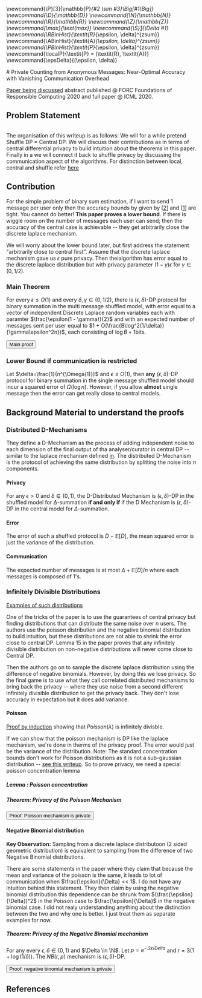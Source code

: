 
\newcommand{\P}[3]{\mathbb{P}_{#2 \sim #3}\Big[#1\Big]}
\newcommand{\D}{\mathbb{D}}
\newcommand{\N}{\mathbb{N}}
\newcommand{\R}{\mathbb{R}}
\newcommand{\Z}{\mathbb{Z}}
\newcommand{\max}{\text{max}}
\newcommand{\S}[1]{\Delta #1}
\newcommand{\RBinHist}{\textit{R}_{\epsilon, \delta}^{zsum}}
\newcommand{\ABinHist}{\textit{A}_{\epsilon, \delta}^{zsum}}
\newcommand{\PBinHist}{\textit{P}_{\epsilon, \delta}^{zsum}}
\newcommand{\localP}{\textit{P} = (\textit{R}, \textit{A})}
\newcommand{\epsDelta}{(\epsilon, \delta)}

<div class="container">
# Private Counting from Anonymous Messages: Near-Optimal Accuracy with Vanishing Communication Overhead

[Paper being discussed](./binarySums.pdf) abstract published @ FORC Foundations of Responsible Computing
 2020 and full paper @ ICML 2020.

## Problem Statement 

```In this work, we study the problem of summing (aggregating) binary numbers while preserving Shuffle Differential privacy.
```

The organisation of this writeup is as follows: We will for a while pretend Shuffle DP = Central DP. We will discuss their contributions as in terms of central differential privacy to build intuition about the theorems in this paper. Finally in a we will connect it back to shuffle privacy by discussing the communication aspect of the algorithms. For distinction between local, central and shuffle refer [here](../Definitions/)

<!-- 
The following screenshot is taken from the [official talk](https://www.youtube.com/watch?v=wkF_uBo-bLo) by one of the authors and provides an overview of shuffle privacy.
<img src="pngs/overview.png" height="300px" width="600px"></img>
 -->

## Contribution

For the simple problem of binary sum estimation, if I want to send 1 message per user only then the accuracy bounds by given by [[2][2]] and [[1][1]] are tight. You cannot do better! **This paper proves a lower bound**. If there is wiggle room on the number of messages each user can send; then the accuracy of the central case is achievable -- they get arbitrarily close the discrete laplace mechanism. 

We will worry about the lower bound later, but first address the statement "arbitrarily close to central first". Assume that the discrete laplace mechanism gave us $\epsilon$ pure privacy. Then theialgorithm has error equal to the discrete laplace distribution but with privacy parameter $(1 - \gamma)\epsilon$ for $\gamma \in (0, 1/2)$.

<!-- They improve the bounds on the number of messages by making it disappear as $n$ goes to infinity. -->

<!-- <img src="pngs/related_work.png" height="300px" width="600px"></img> -->

### Main Theorem 

For every $\epsilon \leq O(1)$ and every $\delta, \gamma \in (0, 1/2)$, there is $(\epsilon, \delta)$-DP protocol for binary summation in the multi message shuffled model, with error equal to a vector of independent Discrete Laplace random variables each with paramter $\frac{\epsilon(1 - \gamma)}{2}$ and with an expected number of messages sent per user equal to $1 + O(\frac{B\log^2(1/\delta)}{\gamma\epsilon^2n})$, each consisting of $\log B + 1$bits.

<button type="button" 
class="btn btn-info" 
data-toggle="collapse" 
data-target="#binShuffleSumOptimal">Main proof</button>
<div class=collapse id=binShuffleSumOptimal>


</div>


### Lower Bound if communication is restricted

Let $\delta=\frac{1}{n^{\Omega(1)}}$ and $\epsilon \leq O(1)$, then **any** $(\epsilon, \delta)$-DP protocol for binary summation in the single message shuffled model should incur a squared error of $\Omega(\log n)$. However, if you allow **almost** single message then the error can get really close to central models.

## Background Material to understand the proofs 

### Distributed D-Mechanisms

They define a D-Mechanism as the process of adding independent noise to each dimension of the final output of tha analyser/curator in central DP -- similar to the laplace mechanism defined [in](Definitions/). The distributed D-Mechanism is the protocol of achieving the same distribution by splitting the noise into $n$ components.

#### Privacy

For any $\epsilon > 0$ and $\delta \in (0,1)$, the D-Distributed Mechanism is $(\epsilon, \delta)$-DP in the shuffled model for $\Delta$-summation **if and only if** if the D Mechanism is $(\epsilon, \delta)$-DP in the central model for $\Delta$-summation.

#### Error

The error of such a shuffled protocol is $D - \mathbb{E}[D]$, the mean squared error is just the variance of the distribution.

#### Communication 

The expected number of messages is at most $\Delta + \mathbb{E}[D]/n$ where each messages is composed of 1's.


### Infinitely Divisible Distributions

[Examples of such distributions](https://stats.libretexts.org/Bookshelves/Probability_Theory/Probability_Mathematical_Statistics_and_Stochastic_Processes_(Siegrist)/05%3A_Special_Distributions/5.04%3A_Infinitely_Divisible_Distributions)

One of the tricks of the paper is to use the guarantees of central privacy but finding distributions that can distribute the same noise over $n$ users. The authors use the poisson distribution and the negative binomial distribution to build intuition, but these distributions are not able to shrink the error close to central DP. Lemma 15 in the paper proves that any infinitely divisible distribution on non-negative distributions will never come close to Central DP. 

Then the authors go on to sample the discrete laplace distribution using the difference of negative binomials. However, by doing this we lose privacy. So the final game is to use what they call correlated distributed mechanisms to bring back the privacy -- where they use noise from a second different infinitely divisible distribution to get the privacy back. They don't lose accuracy in expectation but it does add variance.


#### Poisson 

[Proof by induction](https://llc.stat.purdue.edu/2014/41600/notes/prob1805.pdf) showing that $Poisson(\lambda)$ is infinitely divisble.

If we can show that the poisson mechanism is DP like the laplace mechanism, we're done in therms of the privacy proof. The error would just be the variance of the distribution. Note: The standard concentration bounds don't work for Poisson distributions  as it is not a sub-gaussian distribution -- [see this writeup](https://math.stackexchange.com/questions/2533280/poisson-random-variable-is-not-sub-gaussian). So to prove privacy, we need a special poisson concentration lemma


##### Lemma : Poisson concentration

##### Theorem: Privacy of the Poisson Mechanism

<button type="button" 
class="btn btn-info" 
data-toggle="collapse" 
data-target="#poissonPrivacy">Proof: Poisson mechanism is private</button>
<div class=collapse id=poissonPrivacy>


</div>


#### Negative Binomial distribution

**Key Observation:** Sampling from a discrete laplace distributoon (2 sided geometric distribution) is equivalent to sampling from the difference of two Negative Binomial distributions.

<div class="question"> There are some statements in the paper where they claim that because the mean and variance of the poisson is the same, it leads to lot of communication when $\frac{\epsilon}{\Delta} << 1$. I do not have any intuition behind this statement. They then claim by using the negative binomial distribution this dependence can be shrunk from $(\frac{\epsilon}{\Delta})^2$ in the Poisson case to $\frac{\epsilon}{\Delta}$ in the negative binomial case. I did not realy understanding anything about the distinction between the two and why one is better. I just treat them as separate examples for now.
</div>

##### Theorem: Privacy of the Negative Binomial mechanism

For any every $\epsilon, \delta \in (0, 1)$ and $\Delta \in \N$. Let $p=e^{-.2\epsilon/Delta}$ and $r=3\big(1 + \log(1/\delta)\big)$. The $NB(r, p)$ mechanism is $(\epsilon, \delta)$-DP.

<button type="button" 
class="btn btn-info" 
data-toggle="collapse" 
data-target="#nbPrivacy">Proof: negative binomial mechanism is private</button>
<div class=collapse id=nbPrivacy>


</div>


## References 

[1]: https://arxiv.org/abs/1808.01394 "Distributed differential privacy via shuffling"
[2]: https://arxiv.org/pdf/1903.02837.pdf "The privacy blanket of the shuffle model"

</div>